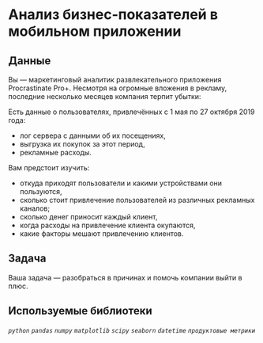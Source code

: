 # Анализ бизнес-показателей в мобильном приложении

## Данные

Вы — маркетинговый аналитик развлекательного приложения Procrastinate Pro+. Несмотря на огромные вложения в рекламу, последние несколько месяцев компания терпит убытки:

Есть данные о пользователях, привлечённых с 1 мая по 27 октября 2019 года:

- лог сервера с данными об их посещениях,
- выгрузка их покупок за этот период,
- рекламные расходы.

Вам предстоит изучить:

- откуда приходят пользователи и какими устройствами они пользуются,
- сколько стоит привлечение пользователей из различных рекламных каналов;
- сколько денег приносит каждый клиент,
- когда расходы на привлечение клиента окупаются,
- какие факторы мешают привлечению клиентов.

## Задача

Ваша задача — разобраться в причинах и помочь компании выйти в плюс.

## Используемые библиотеки

*`python`* *`pandas`* *`numpy`* *`matplotlib`* *`scipy`* *`seaborn`* *`datetime`* *`продуктовые метрики`*
